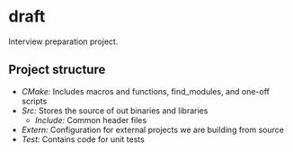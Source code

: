 # draft
Interview preparation project.

## Project structure
* *CMake:* Includes macros and functions, find_modules, and one-off scripts
* *Src:* Stores the source of out binaries and libraries
    * *Include:* Common header files
* *Extern:* Configuration for external projects we are building from source
* *Test:* Contains code for unit tests